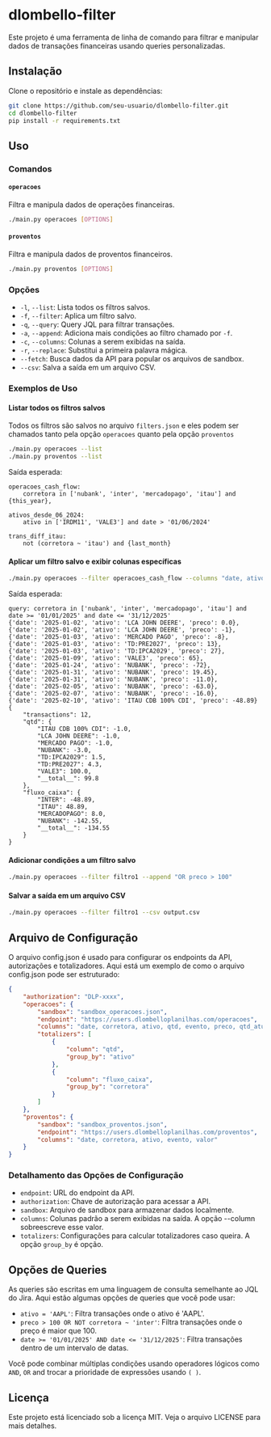 # dlombello-filter

Este projeto é uma ferramenta de linha de comando para filtrar e manipular dados de transações financeiras usando queries personalizadas.

## Instalação

Clone o repositório e instale as dependências:

```bash
git clone https://github.com/seu-usuario/dlombello-filter.git
cd dlombello-filter
pip install -r requirements.txt
```

## Uso

### Comandos

#### `operacoes`

Filtra e manipula dados de operações financeiras.

```bash
./main.py operacoes [OPTIONS]
```

#### `proventos`

Filtra e manipula dados de proventos financeiros.

```bash
./main.py proventos [OPTIONS]
```

### Opções

- `-l`, `--list`: Lista todos os filtros salvos.
- `-f`, `--filter`: Aplica um filtro salvo.
- `-q`, `--query`: Query JQL para filtrar transações.
- `-a`, `--append`: Adiciona mais condições ao filtro chamado por `-f`.
- `-c`, `--columns`: Colunas a serem exibidas na saída.
- `-r`, `--replace`: Substitui a primeira palavra mágica.
- `--fetch`: Busca dados da API para popular os arquivos de sandbox.
- `--csv`: Salva a saída em um arquivo CSV.

### Exemplos de Uso

#### Listar todos os filtros salvos

Todos os filtros são salvos no arquivo `filters.json` e eles podem ser chamados tanto pela opção `operacoes` quanto pela opção `proventos`

```bash
./main.py operacoes --list
./main.py proventos --list
```

Saída esperada:

```
operacoes_cash_flow:
    corretora in ['nubank', 'inter', 'mercadopago', 'itau'] and {this_year},

ativos_desde_06_2024:
    ativo in ['IRDM11', 'VALE3'] and date > '01/06/2024'

trans_diff_itau:
    not (corretora ~ 'itau') and {last_month}
```

#### Aplicar um filtro salvo e exibir colunas específicas

```bash
./main.py operacoes --filter operacoes_cash_flow --columns "date, ativo, preco"
```

Saída esperada:

```
query: corretora in ['nubank', 'inter', 'mercadopago', 'itau'] and date >= '01/01/2025' and date <= '31/12/2025'
{'date': '2025-01-02', 'ativo': 'LCA JOHN DEERE', 'preco': 0.0},
{'date': '2025-01-02', 'ativo': 'LCA JOHN DEERE', 'preco': -1},
{'date': '2025-01-03', 'ativo': 'MERCADO PAGO', 'preco': -8},
{'date': '2025-01-03', 'ativo': 'TD:PRE2027', 'preco': 13},
{'date': '2025-01-03', 'ativo': 'TD:IPCA2029', 'preco': 27},
{'date': '2025-01-09', 'ativo': 'VALE3', 'preco': 65},
{'date': '2025-01-24', 'ativo': 'NUBANK', 'preco': -72},
{'date': '2025-01-31', 'ativo': 'NUBANK', 'preco': 19.45},
{'date': '2025-01-31', 'ativo': 'NUBANK', 'preco': -11.0},
{'date': '2025-02-05', 'ativo': 'NUBANK', 'preco': -63.0},
{'date': '2025-02-07', 'ativo': 'NUBANK', 'preco': -16.0},
{'date': '2025-02-10', 'ativo': 'ITAU CDB 100% CDI', 'preco': -48.89}
{
    "transactions": 12,
    "qtd": {
        "ITAU CDB 100% CDI": -1.0,
        "LCA JOHN DEERE": -1.0,
        "MERCADO PAGO": -1.0,
        "NUBANK": -3.0,
        "TD:IPCA2029": 1.5,
        "TD:PRE2027": 4.3,
        "VALE3": 100.0,
        "__total__": 99.8
    },
    "fluxo_caixa": {
        "INTER": -48.89,
        "ITAU": 48.89,
        "MERCADOPAGO": 8.0,
        "NUBANK": -142.55,
        "__total__": -134.55
    }
}
```

#### Adicionar condições a um filtro salvo

```bash
./main.py operacoes --filter filtro1 --append "OR preco > 100"
```

#### Salvar a saída em um arquivo CSV

```bash
./main.py operacoes --filter filtro1 --csv output.csv
```

## Arquivo de Configuração

O arquivo config.json é usado para configurar os endpoints da API, autorizações e totalizadores. Aqui está um exemplo de como o arquivo config.json pode ser estruturado:

```json
{
    "authorization": "DLP-xxxx",
    "operacoes": {
        "sandbox": "sandbox_operacoes.json",
        "endpoint": "https://users.dlombelloplanilhas.com/operacoes",
        "columns": "date, corretora, ativo, qtd, evento, preco, qtd_atual, qtd_ant, fluxo_caixa",
        "totalizers": [
            {
                "column": "qtd",
                "group_by": "ativo"
            },
            {
                "column": "fluxo_caixa",
                "group_by": "corretora"
            }
        ]
    },
    "proventos": {
        "sandbox": "sandbox_proventos.json",
        "endpoint": "https://users.dlombelloplanilhas.com/proventos",
        "columns": "date, corretora, ativo, evento, valor"
    }
}
```

### Detalhamento das Opções de Configuração

- `endpoint`: URL do endpoint da API.
- `authorization`: Chave de autorização para acessar a API.
- `sandbox`: Arquivo de sandbox para armazenar dados localmente.
- `columns`: Colunas padrão a serem exibidas na saída. A opção --column sobreescreve esse valor.
- `totalizers`: Configurações para calcular totalizadores caso queira. A opção `group_by` é opção.

## Opções de Queries

As queries são escritas em uma linguagem de consulta semelhante ao JQL do Jira. Aqui estão algumas opções de queries que você pode usar:

- `ativo = 'AAPL'`: Filtra transações onde o ativo é 'AAPL'.
- `preco > 100 OR NOT corretora ~ 'inter'`: Filtra transações onde o preço é maior que 100.
- `date >= '01/01/2025' AND date <= '31/12/2025'`: Filtra transações dentro de um intervalo de datas.

Você pode combinar múltiplas condições usando operadores lógicos como `AND`, `OR` and trocar a prioridade de expressões usando `( )`.

## Licença

Este projeto está licenciado sob a licença MIT. Veja o arquivo LICENSE para mais detalhes.